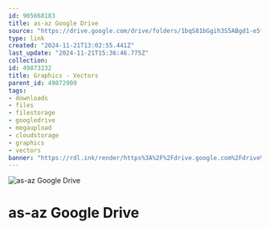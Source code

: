 ```yaml
---
id: 905668183
title: as-az Google Drive
source: "https://drive.google.com/drive/folders/1bqS81bGgih3S5ABgd1-e5fmPA_BXubGJ?usp=sharing"
type: link
created: "2024-11-21T13:02:55.441Z"
last_update: "2024-11-21T15:36:46.775Z"
collection:
id: 49873232
title: Graphics - Vectors
parent_id: 49872909
tags:
- downloads
- files
- filestorage
- googledrive
- megaupload
- cloudstorage
- graphics
- vectors
banner: "https://rdl.ink/render/https%3A%2F%2Fdrive.google.com%2Fdrive%2Ffolders%2F1bqS81bGgih3S5ABgd1-e5fmPA_BXubGJ%3Fusp%3Dsharing"
---
```


![as-az Google Drive](https://rdl.ink/render/https%3A%2F%2Fdrive.google.com%2Fdrive%2Ffolders%2F1bqS81bGgih3S5ABgd1-e5fmPA_BXubGJ%3Fusp%3Dsharing)

# as-az Google Drive

